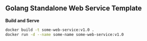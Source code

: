 ## Golang Standalone Web Service Template

**Build and Serve**
```bash
docker build -t some-web-service:v1.0 .
docker run -d --name some-name some-web-service:v1.0
```

